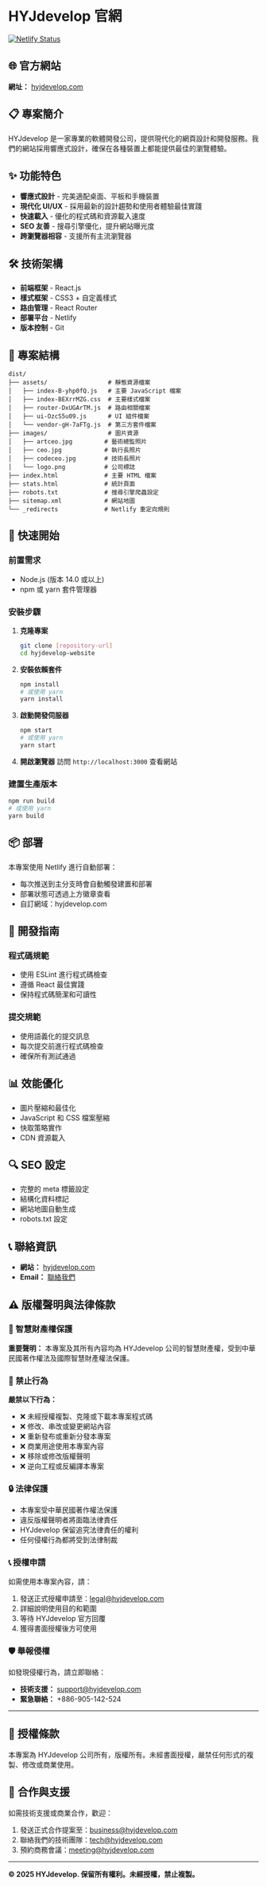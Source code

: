 # HYJdevelop 官網

[![Netlify Status](https://api.netlify.com/api/v1/badges/b8e6996a-2362-44c3-a7b7-a2dc674c1fd1/deploy-status)](https://app.netlify.com/sites/hyjdevelop/deploys)

## 🌐 官方網站
**網址：** [hyjdevelop.com](https://hyjdevelop.com)

## 📋 專案簡介
HYJdevelop 是一家專業的軟體開發公司，提供現代化的網頁設計和開發服務。我們的網站採用響應式設計，確保在各種裝置上都能提供最佳的瀏覽體驗。

## ✨ 功能特色
- **響應式設計** - 完美適配桌面、平板和手機裝置
- **現代化 UI/UX** - 採用最新的設計趨勢和使用者體驗最佳實踐
- **快速載入** - 優化的程式碼和資源載入速度
- **SEO 友善** - 搜尋引擎優化，提升網站曝光度
- **跨瀏覽器相容** - 支援所有主流瀏覽器

## 🛠️ 技術架構
- **前端框架** - React.js
- **樣式框架** - CSS3 + 自定義樣式
- **路由管理** - React Router
- **部署平台** - Netlify
- **版本控制** - Git

## 📁 專案結構
```
dist/
├── assets/                 # 靜態資源檔案
│   ├── index-B-yhp0fQ.js   # 主要 JavaScript 檔案
│   ├── index-BEXrrMZG.css  # 主要樣式檔案
│   ├── router-DxUGArTM.js  # 路由相關檔案
│   ├── ui-OzcS5u09.js      # UI 組件檔案
│   └── vendor-gH-7aFTg.js  # 第三方套件檔案
├── images/                 # 圖片資源
│   ├── artceo.jpg         # 藝術總監照片
│   ├── ceo.jpg            # 執行長照片
│   ├── codeceo.jpg        # 技術長照片
│   └── logo.png           # 公司標誌
├── index.html             # 主要 HTML 檔案
├── stats.html             # 統計頁面
├── robots.txt             # 搜尋引擎爬蟲設定
├── sitemap.xml            # 網站地圖
└── _redirects             # Netlify 重定向規則
```

## 🚀 快速開始

### 前置需求
- Node.js (版本 14.0 或以上)
- npm 或 yarn 套件管理器

### 安裝步驟
1. **克隆專案**
   ```bash
   git clone [repository-url]
   cd hyjdevelop-website
   ```

2. **安裝依賴套件**
   ```bash
   npm install
   # 或使用 yarn
   yarn install
   ```

3. **啟動開發伺服器**
   ```bash
   npm start
   # 或使用 yarn
   yarn start
   ```

4. **開啟瀏覽器**
   訪問 `http://localhost:3000` 查看網站

### 建置生產版本
```bash
npm run build
# 或使用 yarn
yarn build
```

## 📦 部署
本專案使用 Netlify 進行自動部署：
- 每次推送到主分支時會自動觸發建置和部署
- 部署狀態可透過上方徽章查看
- 自訂網域：hyjdevelop.com

## 🔧 開發指南

### 程式碼規範
- 使用 ESLint 進行程式碼檢查
- 遵循 React 最佳實踐
- 保持程式碼簡潔和可讀性

### 提交規範
- 使用語義化的提交訊息
- 每次提交前進行程式碼檢查
- 確保所有測試通過

## 📊 效能優化
- 圖片壓縮和最佳化
- JavaScript 和 CSS 檔案壓縮
- 快取策略實作
- CDN 資源載入

## 🔍 SEO 設定
- 完整的 meta 標籤設定
- 結構化資料標記
- 網站地圖自動生成
- robots.txt 設定

## 📞 聯絡資訊
- **網站：** [hyjdevelop.com](https://hyjdevelop.com)
- **Email：** [聯絡我們](mailto:support@hyjdevelop.com)

## ⚠️ 版權聲明與法律條款

### 📄 智慧財產權保護
**重要聲明：** 本專案及其所有內容均為 HYJdevelop 公司的智慧財產權，受到中華民國著作權法及國際智慧財產權法保護。

### 🚫 禁止行為
**嚴禁以下行為：**
- ❌ 未經授權複製、克隆或下載本專案程式碼
- ❌ 修改、串改或變更網站內容
- ❌ 重新發布或重新分發本專案
- ❌ 商業用途使用本專案內容
- ❌ 移除或修改版權聲明
- ❌ 逆向工程或反編譯本專案

### 🔒 法律保護
- 本專案受中華民國著作權法保護
- 違反版權聲明者將面臨法律責任
- HYJdevelop 保留追究法律責任的權利
- 任何侵權行為都將受到法律制裁

### 📞 授權申請
如需使用本專案內容，請：
1. 發送正式授權申請至：legal@hyjdevelop.com
2. 詳細說明使用目的和範圍
3. 等待 HYJdevelop 官方回覆
4. 獲得書面授權後方可使用

### 🛡️ 舉報侵權
如發現侵權行為，請立即聯絡：
- **技術支援：** support@hyjdevelop.com
- **緊急聯絡：** +886-905-142-524

---

## 📄 授權條款
本專案為 HYJdevelop 公司所有，版權所有。未經書面授權，嚴禁任何形式的複製、修改或商業使用。

## 🤝 合作與支援
如需技術支援或商業合作，歡迎：
1. 發送正式合作提案至：business@hyjdevelop.com
2. 聯絡我們的技術團隊：tech@hyjdevelop.com
3. 預約商務會議：meeting@hyjdevelop.com

---

**© 2025 HYJdevelop. 保留所有權利。未經授權，禁止複製。**